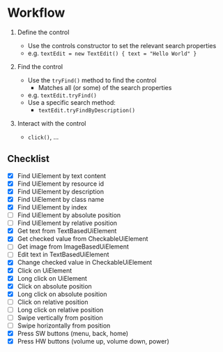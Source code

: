 # Workflow

1. Define the control
    - Use the controls constructor to set the relevant search properties
    - e.g. `textEdit = new TextEdit() { text = "Hello World" }`

2. Find the control
    - Use the `tryFind()` method to find the control
        - Matches all (or some) of the search properties
    - e.g. `textEdit.tryFind()`
    - Use a specific search method:
        - `textEdit.tryFindByDescription()`

3. Interact with the control
    - `click()`, ...

## Checklist

- [x] Find UiElement by text content
- [x] Find UiElement by resource id
- [x] Find UiElement by description
- [x] Find UiElement by class name
- [x] Find UiElement by index
- [ ] Find UiElement by absolute position
- [ ] Find UiElement by relative position
- [x] Get text from TextBasedUiElement
- [x] Get checked value from CheckableUiElement
- [ ] Get image from ImageBasedUiElement
- [ ] Edit text in TextBasedUiElement
- [x] Change checked value in CheckableUiElement
- [x] Click on UiElement
- [x] Long click on UiElement
- [x] Click on absolute position
- [x] Long click on absolute position
- [ ] Click on relative position
- [ ] Long click on relative position
- [ ] Swipe vertically from position
- [ ] Swipe horizontally from position
- [x] Press SW buttons (menu, back, home)
- [x] Press HW buttons (volume up, volume down, power)